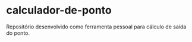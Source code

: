 # calculador-de-ponto
Repositório desenvolvido como ferramenta pessoal para cálculo de saída do ponto.
